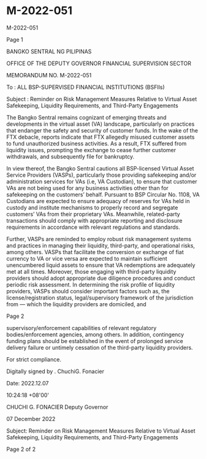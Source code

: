 # M-2022-051

M-2022-051

Page 1

BANGKO SENTRAL NG PILIPINAS

OFFICE OF THE DEPUTY GOVERNOR FINANCIAL SUPERVISION SECTOR

MEMORANDUM NO. M-2022-051

To : ALL BSP-SUPERVISED FINANCIAL INSTITUTIONS (BSFIls)

Subject : Reminder on Risk Management Measures Relative to Virtual Asset Safekeeping, Liquidity Requirements, and Third-Party Engagements

The Bangko Sentral remains cognizant of emerging threats and developments in the virtual asset (VA) landscape, particularly on practices that endanger the safety and security of customer funds. In the wake of the FTX debacle, reports indicate that FTX allegedly misused customer assets to fund unauthorized business activities. As a result, FTX suffered from liquidity issues, prompting the exchange to cease further customer withdrawals, and subsequently file for bankruptcy.

In view thereof, the Bangko Sentral cautions all BSP-licensed Virtual Asset Service Providers (VASPs), particularly those providing safekeeping and/or administration services for VAs (i.e, VA Custodian), to ensure that customer VAs are not being used for any business activities other than for safekeeping on the customers’ behalf. Pursuant to BSP Circular No. 1108, VA Custodians are expected to ensure adequacy of reserves for VAs held in custody and institute mechanisms to properly record and segregate customers’ VAs from their proprietary VAs. Meanwhile, related-party transactions should comply with appropriate reporting and disclosure requirements in accordance with relevant regulations and standards.

Further, VASPs are reminded to employ robust risk management systems and practices in managing their liquidity, third-party, and operational risks, among others. VASPs that facilitate the conversion or exchange of fiat currency to VA or vice versa are expected to maintain sufficient unencumbered liquid assets to ensure that VA redemptions are adequately met at all times. Moreover, those engaging with third-party liquidity providers should adopt appropriate due diligence procedures and conduct periodic risk assessment. In determining the risk profile of liquidity providers, VASPs should consider important factors such as, the license/registration status, legal/supervisory framework of the jurisdiction from — which the liquidity providers are domiciled, and

Page 2

supervisory/enforcement capabilities of relevant regulatory bodies/enforcement agencies, among others. In addition, contingency funding plans should be established in the event of prolonged service delivery failure or untimely cessation of the third-party liquidity providers.

For strict compliance.

Digitally signed by . ChuchiG. Fonacier

Date: 2022.12.07

10:24:18 +08'00'

CHUCHI G. FONACIER Deputy Governor

07 December 2022

Subject: Reminder on Risk Management Measures Relative to Virtual Asset Safekeeping, Liquidity Requirements, and Third-Party Engagements

Page 2 of 2